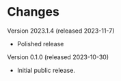 # Changes

Version 2023.1.4 (released 2023-11-7)

- Polished release

Version 0.1.0 (released 2023-10-30)

- Initial public release.
